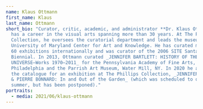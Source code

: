 ```yaml
---
name: Klaus Ottmann
first_name: Klaus
last_name: Ottmann
short_bio: "Curator, critic, academic, and administrator **Dr. Klaus Ottmann**
  has a career in the visual arts spanning more than 30 years. At The Phillips
  Collection, he oversees the curatorial department and leads the museum’s
  University of Maryland Center for Art and Knowledge. He has curated more than
  60 exhibitions internationally and was curator of the 2006 SITE Santa Fe
  Biennial. In 2013, Ottmann curated _JENNIFER BARTLETT: HISTORY OF THE
  UNIVERSE—Works 1970–2011_ for the Pennsylvania Academy of Fine Arts,
  Philadelphia and the Parrish Art Museum, Water Mill, NY. In 2020 he authored
  the catalogue for an exhibition at The Phillips Collection, _JENNIFER BARTLETT
  & PIERRE BONNARD: In and Out of the Garden_ (which was scheduled to open last
  summer, but has been postponed)."
portraits:
  - media: 2021/06/klaus-ottmann
---
```

